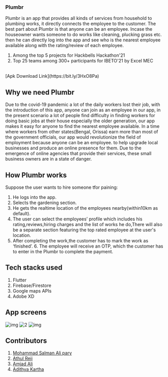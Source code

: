 ### Plumbr 
Plumbr is an app that provides all kinds of services from household to plumbing  works, it directly connects the employee to the customer. The best part about  Plumbr is that anyone can be an employee. 
Incase the houseowner wants someone to do works like cleaning, plucking grass  etc. then he can directly log into the app and see who is the nearest employee  available along with the rating/review of each employee. 

1. Among the top 5 projects for Hackbells Hackathon'21
2. Top 25 teams among 300+ participants for IBETO'21 by Excel MEC
<br>
[Apk Download Link](https://bit.ly/3HxO8Pa)

## Why we need Plumbr 
Due to the covid-19 pandemic a lot of the daily workers lost their job, with the  introduction of this app, anyone can join as an employee in our app, in the present  scenario a lot of people find difficulty in finding workers for doing basic jobs at  their house especially the older generation, our app makes it easy for anyone to  find the nearest employee available. 
In a time where workers from other states(Bengal, Orissa) earn more than most of  the government officials, our app would revolutionize the field of employment  because anyone can be an employee. to help upgrade local businesses and  produce an online presence for them. Due to the emergence of online agencies  that provide their services, these small business owners are in a state of danger.

## How Plumbr works 
Suppose the user wants to hire someone tfor paining:
1. He logs into the app. 
2. Selects the gardening section. 
3. He gets the realtime location of the employees nearby(within10km as  default). 
4. The user can select the employees’ profile which includes his  rating,reviews,hiring charges and the list of works he do,There will also be a  separate section featuring the top rated employee at the user's location. 
5. After completing the work,the customer has to mark the work as ‘finished’. 6. The employee will receive an OTP, which the customer has to enter in the  Plumbr to complete the payment. 

## Tech stacks used
1. Flutter
2. Firebase/Firestore
3. Google maps APIs
4. Adobe XD

## App screens
![img](https://user-images.githubusercontent.com/75473780/152063368-9ce59ddd-140e-4893-a5c9-d01ab2a292b4.jpg)
![2](https://user-images.githubusercontent.com/75473780/152063542-2a8e1cb7-3abb-4a2b-a428-b5d3b4fc8b37.jpg)
![img](https://user-images.githubusercontent.com/75473780/152063391-8e1aca46-915f-423f-b82e-7c52f1afb1a1.jpg)

## Contributors
1. [Mohammad Salman Ali pary](https://github.com/salmanpary)
2. [Athul Reji](https://github.com/athulreji)
3. [Amjad Ali](https://github.com/I-Am-Blind)
4. [Adithya Kartha](https://github.com/adithyakartha)
